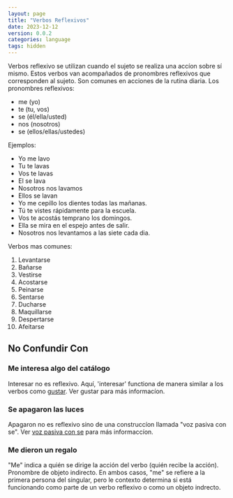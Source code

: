 ```yaml
---
layout: page
title: "Verbos Reflexivos"
date: 2023-12-12
version: 0.0.2
categories: language
tags: hidden
---
```


Verbos reflexivo se utilizan cuando el sujeto se realiza una accíon
sobre sí mismo. Estos verbos van acompañados de pronombres reflexivos
que corresponden al sujeto. Son comunes en acciones de la rutina diaria.
Los pronombres reflexivos:

- me (yo)
- te (tu, vos)
- se (él/ella/usted)
- nos (nosotros)
- se (ellos/ellas/ustedes)

Ejemplos:

- Yo me lavo
- Tu te lavas
- Vos te lavas
- El se lava
- Nosotros nos lavamos
- Ellos se lavan
- Yo me cepillo los dientes todas las mañanas.
- Tú te vistes rápidamente para la escuela.
- Vos te acostás temprano los domingos.
- Ella se mira en el espejo antes de salir.
- Nosotros nos levantamos a las siete cada dia.

Verbos mas comunes:

1. Levantarse
2. Bañarse
3. Vestirse
4. Acostarse
5. Peinarse
6. Sentarse
7. Ducharse
8. Maquillarse
9. Despertarse
10. Afeitarse

## No Confundir Con

### Me interesa algo del catálogo

Interesar no es reflexivo. Aquí, 'interesar' functiona de manera
similar a los verbos como [gustar](spanish/gustar). Ver gustar para
más informacíon.

### Se apagaron las luces

Apagaron no es reflexivo sino de una construccíon llamada "voz pasiva con se".
Ver [voz pasiva con se](spanish/voz-pasiva-con-se) para más informaccíon.

### Me dieron un regalo

"Me" indica a quién se dirige la acción del verbo (quién recibe la acción). Pronombre de objeto indirecto.
En ambos casos, "me" se refiere a la primera persona del singular,
pero le contexto determina si está funcionando como parte de un verbo
reflexivo o como un objeto indrecto.
